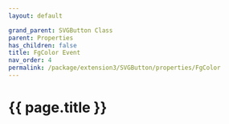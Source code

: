 ```yaml
---
layout: default

grand_parent: SVGButton Class
parent: Properties
has_children: false
title: FgColor Event
nav_order: 4
permalink: /package/extension3/SVGButton/properties/FgColor
---
```

# {{ page.title }}
